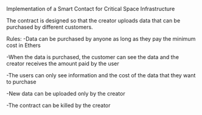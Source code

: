 Implementation of a Smart Contact for Critical Space Infrastructure

The contract is designed so that the creator uploads data that can be purchased by different customers.

Rules:
  -Data can be purchased by anyone as long as they pay the minimum cost in Ethers
  
  -When the data is purchased, the customer can see the data and the creator receives the amount paid by the user
  
  -The users can only see information and the cost of the data that they want to purchase
  
  -New data can be uploaded only by the creator
  
  -The contract can be killed by the creator
